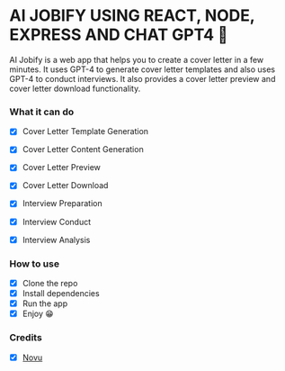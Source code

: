 # AI JOBIFY USING REACT, NODE, EXPRESS AND CHAT GPT4 🚀

<!-- breif description of the app -->
AI Jobify is a web app that helps you to create a cover letter in a few minutes. It uses GPT-4 to generate cover letter templates and also uses GPT-4 to conduct interviews. It also provides a cover letter preview and cover letter download functionality.


### What it can do
<!-- give app functions based on description -->
- [x] Cover Letter Template Generation
- [x] Cover Letter Content Generation
- [x] Cover Letter Preview
- [x] Cover Letter Download
- [x] Interview Preparation
- [x] Interview Conduct
- [x] Interview Analysis


### How to use
<!-- give steps to use the app -->
- [x] Clone the repo
- [x] Install dependencies
- [x] Run the app
- [x] Enjoy 😁

### Credits
<!-- give credits to the developers -->
- [x] [Novu](https://dev.to/novu)
